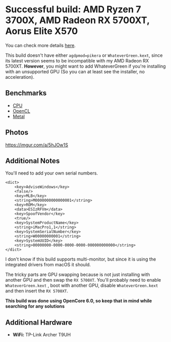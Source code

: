 # Successful build: AMD Ryzen 7 3700X, AMD Radeon RX 5700XT, Aorus Elite X570

You can check more details [here](https://www.reddit.com/r/Ryzentosh/comments/ip1tb8/successful_build_amd_ryzen_7_3700x_amd_radeon_rx/).

This build doesn't have either `agdpmod=pikera` or `WhateverGreen.kext`, since its latest version seems to be incompatible with my AMD Radeon RX 5700XT. **However**, you might want to add WhateverGreen if you're installing with an unsupported GPU (So you can at least see the installer, no acceleration).

## Benchmarks

- [CPU](https://browser.geekbench.com/v5/cpu/3544085)
- [OpenCL](https://browser.geekbench.com/v5/compute/1464248)
- [Metal](https://browser.geekbench.com/v5/compute/1464259)

## Photos

https://imgur.com/a/5hJOw1S

## Additional Notes

You'll need to add your own serial numbers.

```
<dict>
    <key>AdviseWindows</key>
    <false/>
    <key>MLB</key>
    <string>M0000000000000001</string>
    <key>ROM</key>
    <data>ESIzRFVm</data>
    <key>SpoofVendor</key>
    <true/>
    <key>SystemProductName</key>
    <string>iMacPro1,1</string>
    <key>SystemSerialNumber</key>
    <string>W00000000001</string>
    <key>SystemUUID</key>
    <string>00000000-0000-0000-0000-000000000000</string>
</dict>
```

I don't know if this build supports multi-monitor, but since it is using the integrated drivers from macOS it should.

The tricky parts are GPU swapping because is not just installing with another GPU and then swap the `RX 5700XT`. You'll probably need to enable `WhateverGreen.kext` , boot with another GPU, disable `WhateverGreen.kext` and then insert the `RX 5700XT`.

**This build was done using OpenCore 6.0, so keep that in mind while searching for any solutions**

## Additional Hardware

- **WiFi:** TP-Link Archer T9UH
